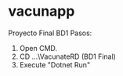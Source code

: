 # vacunapp
Proyecto Final BD1
Pasos:

1. Open CMD.
2. CD ...\VacunateRD (BD1 Final)
3. Execute "Dotnet Run"
